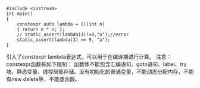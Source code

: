 ```
#include <iostream>
int main()
{
    constexpr auto lambda = [](int n)
    { return n * n; };
    // static_assert(lambda(3)!=9,"a");//error
    static_assert(lambda(3) == 9, "a");
}
```
引入了constexpr lambda表达式，可以用于在编译期进行计算。
注意：constexpr函数有如下限制：
函数体不能包含汇编语句、goto语句、label、try块、静态变量、线程局部存储、没有初始化的普通变量，不能动态分配内存，不能有new delete等，不能虚函数。